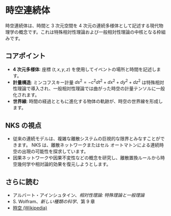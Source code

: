 # 時空連続体

時空連続体は、時間と 3 次元空間を 4 次元の連続多様体として記述する現代物理学の概念です。これは特殊相対性理論および一般相対性理論の中核となる枠組みです。

## コアポイント
- **4 次元多様体**: 座標 $(t, x, y, z)$ を使用してイベントの場所と時間を記述します。
- **計量構造**: ミンコフスキー計量 $ds^2 = -c^2 dt^2 + dx^2 + dy^2 + dz^2$ は特殊相対性理論で導入され、一般相対性理論では曲がった時空の計量テンソルに一般化されます。
- **世界線**: 時間の経過とともに進化する物体の軌跡が、時空の世界線を形成します。

## NKS の視点
- 従来の連続モデルは、複雑な離散システムの巨視的な限界とみなすことができます。 NKS は、離散ネットワークまたはセル オートマトンによる連続時空の出現の可能性を探求しています。
- 因果ネットワークや因果​​不変性などの概念を研究し、離散置換ルールから時空幾何学や相対論的効果を復元しようとします。

## さらに読む
- アルバート・アインシュタイン、*相対性理論: 特殊理論と一般理論*
- S. Wolfram、*新しい種類の科学*、第 9 章
- [時空 (Wikipedia)](https://en.wikipedia.org/wiki/Spacetime)